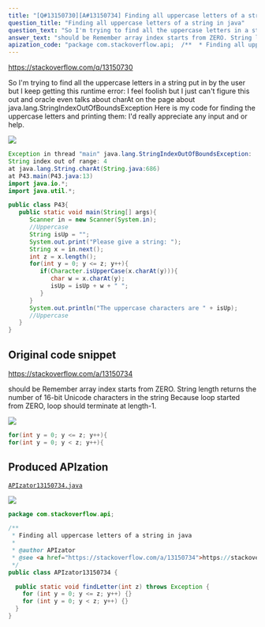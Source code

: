 ```yaml
---
title: "[Q#13150730][A#13150734] Finding all uppercase letters of a string in java"
question_title: "Finding all uppercase letters of a string in java"
question_text: "So I'm trying to find all the uppercase letters in a string put in by the user but I keep getting this runtime error: I feel foolish but I just can't figure this out and oracle even talks about charAt on the page about java.lang.StringIndexOutOfBoundsException Here is my code for finding the uppercase letters and printing them: I'd really appreciate any input and or help."
answer_text: "should be Remember array index starts from ZERO. String length returns the number of 16-bit Unicode characters in the string Because loop started from ZERO, loop should terminate at length-1."
apization_code: "package com.stackoverflow.api;  /**  * Finding all uppercase letters of a string in java  *  * @author APIzator  * @see <a href=\"https://stackoverflow.com/a/13150734\">https://stackoverflow.com/a/13150734</a>  */ public class APIzator13150734 {    public static void findLetter(int z) throws Exception {     for (int y = 0; y <= z; y++) {}     for (int y = 0; y < z; y++) {}   } }"
---
```


https://stackoverflow.com/q/13150730

So I&#x27;m trying to find all the uppercase letters in a string put in by the user but I keep getting this runtime error:
I feel foolish but I just can&#x27;t figure this out and oracle even talks about charAt on the page about java.lang.StringIndexOutOfBoundsException
Here is my code for finding the uppercase letters and printing them:
I&#x27;d really appreciate any input and or help.


<div class="code-logo"><img src="/stackoverflow.png" /></div>

```java
Exception in thread "main" java.lang.StringIndexOutOfBoundsException: 
String index out of range: 4
at java.lang.String.charAt(String.java:686)
at P43.main(P43.java:13)
import java.io.*;
import java.util.*;

public class P43{
   public static void main(String[] args){
      Scanner in = new Scanner(System.in);
      //Uppercase
      String isUp = "";
      System.out.print("Please give a string: ");
      String x = in.next();
      int z = x.length();
      for(int y = 0; y <= z; y++){
         if(Character.isUpperCase(x.charAt(y))){
            char w = x.charAt(y);
            isUp = isUp + w + " ";
         }
      }
      System.out.println("The uppercase characters are " + isUp);
      //Uppercase
   }
}
```


## Original code snippet

https://stackoverflow.com/a/13150734

should be
Remember array index starts from ZERO.
String length returns
the number of 16-bit Unicode characters in the string
Because loop started from ZERO, loop should terminate at length-1.

<div class="code-logo"><img src="/stackoverflow.png" /></div>

```java
for(int y = 0; y <= z; y++){
for(int y = 0; y < z; y++){
```

## Produced APIzation

[`APIzator13150734.java`](https://github.com/pasqualesalza/apization/raw/main/data/search/APIzator13150734.java)

<div class="code-logo"><img src="/apizator.png" /></div>

```java
package com.stackoverflow.api;

/**
 * Finding all uppercase letters of a string in java
 *
 * @author APIzator
 * @see <a href="https://stackoverflow.com/a/13150734">https://stackoverflow.com/a/13150734</a>
 */
public class APIzator13150734 {

  public static void findLetter(int z) throws Exception {
    for (int y = 0; y <= z; y++) {}
    for (int y = 0; y < z; y++) {}
  }
}

```